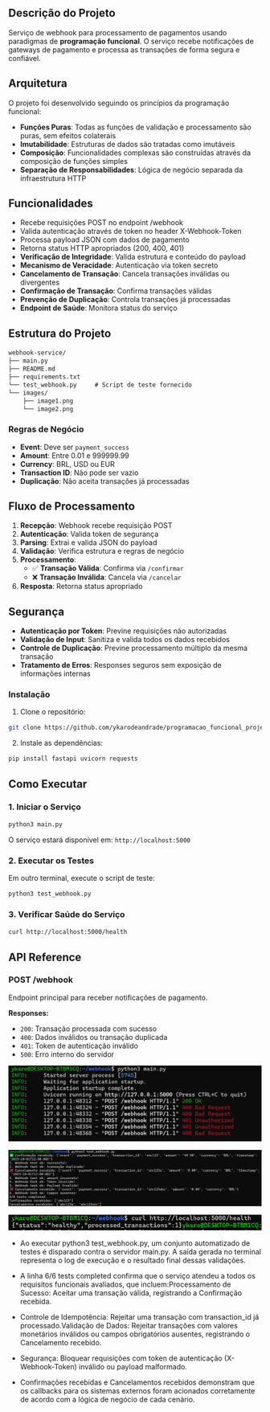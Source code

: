 ## Descrição do Projeto

Serviço de webhook para processamento de pagamentos usando paradigmas de **programação funcional**. O serviço recebe notificações de gateways de pagamento e processa as transações de forma segura e confiável.

## Arquitetura

O projeto foi desenvolvido seguindo os princípios da programação funcional:

- **Funções Puras**: Todas as funções de validação e processamento são puras, sem efeitos colaterais
- **Imutabilidade**: Estruturas de dados são tratadas como imutáveis
- **Composição**: Funcionalidades complexas são construídas através da composição de funções simples
- **Separação de Responsabilidades**: Lógica de negócio separada da infraestrutura HTTP

## Funcionalidades

- Recebe requisições POST no endpoint /webhook
- Valida autenticação através de token no header X-Webhook-Token
- Processa payload JSON com dados de pagamento
- Retorna status HTTP apropriados (200, 400, 401)
- **Verificação de Integridade**: Valida estrutura e conteúdo do payload
- **Mecanismo de Veracidade**: Autenticação via token secreto
- **Cancelamento de Transação**: Cancela transações inválidas ou divergentes
- **Confirmação de Transação**: Confirma transações válidas
- **Prevenção de Duplicação**: Controla transações já processadas
- **Endpoint de Saúde**: Monitora status do serviço

## Estrutura do Projeto

```
webhook-service/
├── main.py
├── README.md
├── requirements.txt
└── test_webhook.py     # Script de teste fornecido
└── images/
    ├── image1.png
    └── image2.png
```

### Regras de Negócio

- **Event**: Deve ser `payment_success`
- **Amount**: Entre 0.01 e 999999.99
- **Currency**: BRL, USD ou EUR
- **Transaction ID**: Não pode ser vazio
- **Duplicação**: Não aceita transações já processadas

## Fluxo de Processamento

1. **Recepção**: Webhook recebe requisição POST
2. **Autenticação**: Valida token de segurança
3. **Parsing**: Extrai e valida JSON do payload
4. **Validação**: Verifica estrutura e regras de negócio
5. **Processamento**:
   - ✅ **Transação Válida**: Confirma via `/confirmar`
   - ❌ **Transação Inválida**: Cancela via `/cancelar`
6. **Resposta**: Retorna status apropriado

## Segurança

- **Autenticação por Token**: Previne requisições não autorizadas
- **Validação de Input**: Sanitiza e valida todos os dados recebidos
- **Controle de Duplicação**: Previne processamento múltiplo da mesma transação
- **Tratamento de Erros**: Responses seguros sem exposição de informações internas

### Instalação

1. Clone o repositório:

```bash
git clone https://github.com/ykarodeandrade/programacao_funcional_projeto3.git
```

2. Instale as dependências:

```bash
pip install fastapi uvicorn requests
```

## Como Executar

### 1. Iniciar o Serviço

```bash
python3 main.py
```

O serviço estará disponível em: `http://localhost:5000`

### 2. Executar os Testes

Em outro terminal, execute o script de teste:

```bash
python3 test_webhook.py
```

### 3. Verificar Saúde do Serviço

```bash
curl http://localhost:5000/health
```

## API Reference

### POST /webhook

Endpoint principal para receber notificações de pagamento.

**Responses:**

- `200`: Transação processada com sucesso
- `400`: Dados inválidos ou transação duplicada
- `401`: Token de autenticação inválido
- `500`: Erro interno do servidor

![Imagem 1](images/image1.png)

![Imagem 2](images/image2.png)

![Imagem 3](images/image3.png)

>

- Ao executar python3 test_webhook.py, um conjunto automatizado de testes é disparado contra o servidor main.py. A saída gerada no terminal representa o log de execução e o resultado final dessas validações.

- A linha 6/6 tests completed confirma que o serviço atendeu a todos os requisitos funcionais avaliados, que incluem:Processamento de Sucesso: Aceitar uma transação válida, registrando a Confirmação recebida.

- Controle de Idempotência: Rejeitar uma transação com transaction_id já processado.Validação de Dados: Rejeitar transações com valores monetários inválidos ou campos obrigatórios ausentes, registrando o Cancelamento recebido.

- Segurança: Bloquear requisições com token de autenticação (X-Webhook-Token) inválido ou payload malformado.

- Confirmações recebidas e Cancelamentos recebidos demonstram que os callbacks para os sistemas externos foram acionados corretamente de acordo com a lógica de negócio de cada cenário.
